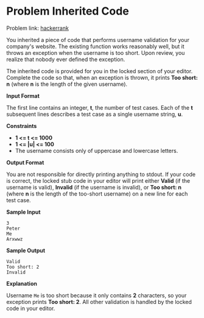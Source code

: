 # Problem Inherited Code
Problem link: [hackerrank](https://www.hackerrank.com/challenges/inherited-code/copy-from/233205676)

You inherited a piece of code that performs username validation for your company's website. The existing function works reasonably well, but it throws an exception when the username is too short. Upon review, you realize that nobody ever defined the exception.

The inherited code is provided for you in the locked section of your editor. Complete the code so that, when an exception is thrown, it prints **Too short: n** (where **n** is the length of the given username).

**Input Format**

The first line contains an integer, **t**, the number of test cases.
Each of the **t** subsequent lines describes a test case as a single username string, **u**.

**Constraints**
- **1 <= t <= 1000**
- **1 <= |u| <= 100**
- The username consists only of uppercase and lowercase letters.

**Output Format**

You are not responsible for directly printing anything to stdout. If your code is correct, the locked stub code in your editor will print either **Valid** (if the username is valid), **Invalid** (if the username is invalid), or **Too short: n** (where **n** is the length of the too-short username) on a new line for each test case.

**Sample Input**
```
3
Peter
Me
Arxwwz
```

**Sample Output**
```
Valid
Too short: 2
Invalid
```

**Explanation**

Username `Me` is too short because it only contains **2** characters, so your exception prints **Too short: 2**.
All other validation is handled by the locked code in your editor.

